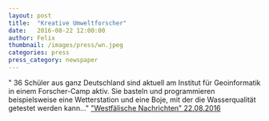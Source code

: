 ```yaml
---
layout: post
title:  "Kreative Umweltforscher"
date:   2016-08-22 12:00:00
author: Felix
thumbnail: /images/press/wn.jpeg
categories: press
press_category: newspaper
---
```

"
36 Schüler aus ganz Deutschland sind aktuell am Institut für Geoinformatik in einem Forscher-Camp aktiv. Sie basteln und programmieren beispielsweise eine Wetterstation und eine Boje, mit der die Wasserqualität getestet werden kann..."
<a href="http://www.wn.de/Muenster/Muenster/2504141-Forscher-Camp-an-der-Uni-Kreative-Umweltforscher" target="_blank">"Westfälische Nachrichten" 22.08.2016</a>
